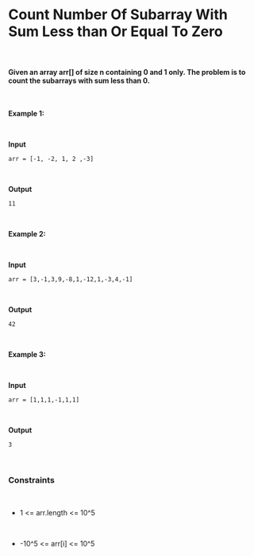 # Count Number Of Subarray With Sum Less than Or Equal To Zero

&nbsp;

#### Given an array arr[] of size n containing 0 and 1 only. The problem is to count the subarrays with sum less than 0.

&nbsp;

**Example 1:**

&nbsp;

**Input**

```
arr = [-1, -2, 1, 2 ,-3]
```

&nbsp;

**Output**

```
11
```

&nbsp;

**Example 2:**

&nbsp;

**Input**

```
arr = [3,-1,3,9,-8,1,-12,1,-3,4,-1]
```

&nbsp;

**Output**

```
42
```

&nbsp;

**Example 3:**

&nbsp;

**Input**

```
arr = [1,1,1,-1,1,1]
```

&nbsp;

**Output**

```
3
```

&nbsp;

### Constraints

&nbsp;

- 1 <= arr.length <= 10^5

  &nbsp;

- -10^5 <= arr[i] <= 10^5

  &nbsp;
